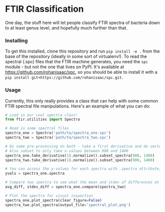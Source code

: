# FTIR Classification

One day, the stuff here will let people classify FTIR spectra of bacteria down to at least genus level,
and hopefully much further than that.

### Installing

To get this installed, clone this repository and run `pip install -e .` from the base of the repository (ideally in some sort
of virtualenv!). To read the spectral (.spc) files that the FTIR machine generates, you need the `spc` module - but not the one
that lives on PyPI. It's available at https://github.com/rohanisaac/spc, so you should be able 
to install it with a `pip install git+https://github.com/rohanisaac/spc.git`. 

### Usage

Currently, this only really provides a class that can help with some common FTIR spectral file
manipulations. Here's an example of what you can do:

```python
# Load in our cool spectra class!
from ftir.utilities import Spectra

# Read in some spectral files
spectra_one = Spectra('path/to/spectra_one.spc')
spectra_two = Spectra('path/to/spectra_two.spc')

# Do some pre-processing on both - take a first derivative and do vector normalization
# Also subset to only take x-values between 900 and 1400
spectra_one.take_derivative(1).normalize().subset_spectra(900, 1400)
spectra_two.take_derivative(1).normalize().subset_spectra(900, 1400)

# You can access the y-values for each spectra with .spectra attribute, which is a list
yvals = spectra_one.spectra

# Compare two spectra to see what the mean and stdev of differences at each point is
avg_diff, stdev_diff = spectra_one.compare(spectra_two)

# Plot the spectra for visual inspection
spectra_one.plot_spectra(clear_figure=False)
spectra_two.plot_spectra(output_file='spectral_plot.png')
```